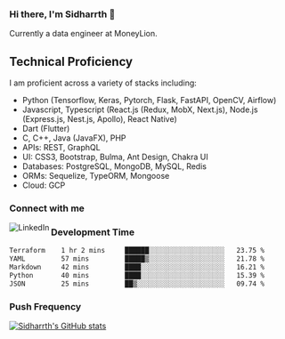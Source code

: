 ### Hi there, I'm Sidharrth 👋

Currently a data engineer at MoneyLion. 

## Technical Proficiency
I am proficient across a variety of stacks including:
- Python (Tensorflow, Keras, Pytorch, Flask, FastAPI, OpenCV, Airflow)
- Javascript, Typescript (React.js (Redux, MobX, Next.js), Node.js (Express.js, Nest.js, Apollo), React Native)
- Dart (Flutter)
- C, C++, Java (JavaFX), PHP
- APIs: REST, GraphQL
- UI: CSS3, Bootstrap, Bulma, Ant Design, Chakra UI
- Databases: PostgreSQL, MongoDB, MySQL, Redis
- ORMs: Sequelize, TypeORM, Mongoose
- Cloud: GCP

### Connect with me

[<img align="left" alt="LinkedIn" src="https://img.shields.io/badge/linkedin-%230077B5.svg?&style=for-the-badge&logo=linkedin&logoColor=white" />][linkedin]

### Development Time
<!--START_SECTION:waka-->

```txt
Terraform    1 hr 2 mins     ██████░░░░░░░░░░░░░░░░░░░   23.75 %
YAML         57 mins         █████▒░░░░░░░░░░░░░░░░░░░   21.78 %
Markdown     42 mins         ████░░░░░░░░░░░░░░░░░░░░░   16.21 %
Python       40 mins         ████░░░░░░░░░░░░░░░░░░░░░   15.39 %
JSON         25 mins         ██▒░░░░░░░░░░░░░░░░░░░░░░   09.74 %
```

<!--END_SECTION:waka-->

### Push Frequency
[![Sidharrth's GitHub stats](https://github-readme-stats.vercel.app/api?username=sidharrth2002&show_icons=true)](https://github.com/sidharrth2002/github-readme-stats)

[site]: https://sidharrth.me/
[blog]: https://mathsforgeeks.org/blog
[linkedin]: https://www.linkedin.com/in/sidharrth-nagappan/
